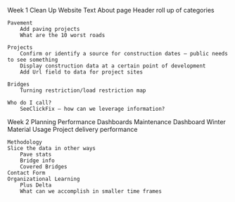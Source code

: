 Week 1 Clean Up
	Website
		Text
		About page
		Header roll up of categories

	Pavement
		Add paving projects
		What are the 10 worst roads	

	Projects
		Confirm or identify a source for construction dates – public needs to see something
		Display construction data at a certain point of development
		Add Url field to data for project sites

	Bridges
		Turning restriction/load restriction map

	Who do I call?
		SeeClickFix – how can we leverage information?

Week 2 Planning
	Performance Dashboards
		Maintenance Dashboard
		Winter Material Usage
		Project delivery performance
		
	Methodology
	Slice the data in other ways
		Pave stats
		Bridge info
		Covered Bridges
	Contact Form 
	Organizational Learning
		Plus Delta
		What can we accomplish in smaller time frames

